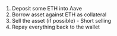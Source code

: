 1. Deposit some ETH into Aave
2. Borrow asset against ETH as collateral
3. Sell the asset (if possible) - Short selling
4. Repay everything back to the wallet